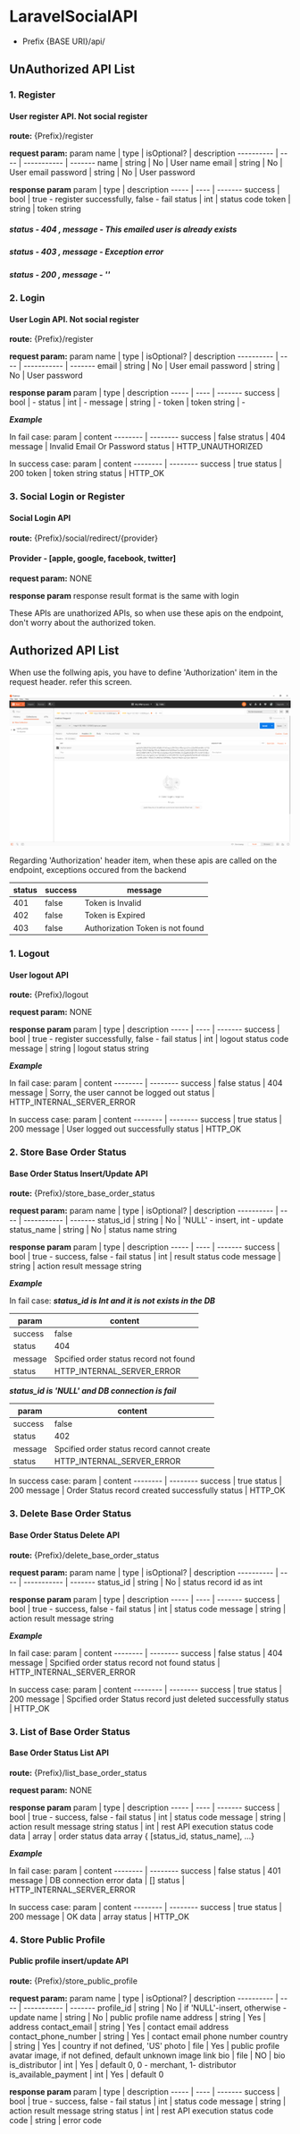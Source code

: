 # LaravelSocialAPI

- Prefix {BASE URI}/api/

## UnAuthorized API List
### 1. Register
#### User register API. Not social register

**route:**
{Prefix}/register

**request param:**
param name | type | isOptional? | description
---------- | ---- | ----------- | -------
name | string | No | User name
email | string | No | User email
password | string | No | User password

**response param**
param | type | description
----- | ---- | -------
success | bool | true - register successfully, false - fail
status | int | status code
token | string | token string

##### status - 404 , message - This emailed user is already exists
##### status - 403 , message - Exception error
##### status - 200 , message - ''

### 2. Login
#### User Login API. Not social register

**route:**
{Prefix}/register

**request param:**
param name | type | isOptional? | description
---------- | ---- | ----------- | -------
email | string | No | User email
password | string | No | User password

**response param**
param | type | description
----- | ---- | -------
success | bool | -
status | int | -
message | string | -
token | token string | -

***Example***

In fail case: 
param | content
-------- | --------
success | false
stratus | 404
message | Invalid Email Or Password
status  | HTTP_UNAUTHORIZED

In success case:
param | content 
-------- | --------
success | true
status | 200
token | token string
status  | HTTP_OK

### 3. Social Login or Register
#### Social Login API

**route:**
{Prefix}/social/redirect/{provider}
#### Provider - [apple, google, facebook, twitter]

**request param:**
NONE

**response param**
response result format is the same with login

These APIs are unathorized APIs, so when use these apis on the endpoint, don't worry about the authorized token.

## Authorized API List
When use the follwing apis, you have to define 'Authorization' item in the request header.
refer this screen.

![Screen](/images/header_authorized.png)

Regarding 'Authorization' header item, when these apis are called on the endpoint, exceptions occured from the backend

status | success | message
------ | ------- | -------
401 | false | Token is Invalid
402 | false | Token is Expired
403 | false | Authorization Token is not found

### 1. Logout
#### User logout API

**route:**
{Prefix}/logout

**request param:**
NONE

**response param**
param | type | description
----- | ---- | -------
success | bool | true - register successfully, false - fail
status | int | logout status code
message | string | logout status string

***Example***

In fail case: 
param | content
-------- | --------
success | false
status | 404
message | Sorry, the user cannot be logged out
status  | HTTP_INTERNAL_SERVER_ERROR

In success case:
param | content 
-------- | --------
success | true
status | 200
message | User logged out successfully
status  | HTTP_OK

### 2. Store Base Order Status
#### Base Order Status Insert/Update API

**route:**
{Prefix}/store_base_order_status

**request param:**
param name | type | isOptional? | description
---------- | ---- | ----------- | -------
status_id | string | No | 'NULL' - insert, int - update
status_name | string | No | status name string

**response param**
param | type | description
----- | ---- | -------
success | bool | true - success, false - fail
status | int | result status code
message | string | action result message string

***Example***

In fail case: 
***status_id is Int and it is not exists in the DB***

param | content
-------- | --------
success | false
status | 404
message | Spcified order status record not found
status  | HTTP_INTERNAL_SERVER_ERROR

***status_id is 'NULL' and DB connection is fail***

param | content
-------- | --------
success | false
status | 402
message | Spcified order status record cannot create
status  | HTTP_INTERNAL_SERVER_ERROR

In success case:
param | content 
-------- | --------
success | true
status | 200
message | Order Status record created successfully
status  | HTTP_OK

### 3. Delete Base Order Status
#### Base Order Status Delete API

**route:**
{Prefix}/delete_base_order_status

**request param:**
param name | type | isOptional? | description
---------- | ---- | ----------- | -------
status_id | string | No | status record id as int 

**response param**
param | type | description
----- | ---- | -------
success | bool | true - success, false - fail
status | int | status code
message | string | action result message string

***Example***

In fail case: 
param | content
-------- | --------
success | false
status | 404
message | Spcified order status record not found
status  | HTTP_INTERNAL_SERVER_ERROR

In success case:
param | content 
-------- | --------
success | true
status | 200
message | Spcified order Status record just deleted successfully
status  | HTTP_OK

### 3. List of Base Order Status
#### Base Order Status List API

**route:**
{Prefix}/list_base_order_status

**request param:**
NONE

**response param**
param | type | description
----- | ---- | -------
success | bool | true - success, false - fail
status | int | status code
message | string | action result message string
status | int | rest API execution status code
data | array | order status data array { [status_id, status_name], ...}

***Example***

In fail case: 
param | content
-------- | --------
success | false
status | 401
message | DB connection error
data | []
status  | HTTP_INTERNAL_SERVER_ERROR

In success case:
param | content 
-------- | --------
success | true
status | 200
message | OK
data | array
status  | HTTP_OK

### 4. Store Public Profile
#### Public profile insert/update API

**route:**
{Prefix}/store_public_profile

**request param:**
param name | type | isOptional? | description
---------- | ---- | ----------- | -------
profile_id | string | No | if 'NULL'-insert, otherwise - update
name | string | No | public profile name
address | string | Yes | address
contact_email | string | Yes | contact email address
contact_phone_number | string | Yes | contact email phone number
country | string | Yes | country if not defined, 'US'
photo | file | Yes | public profile avatar image, if not defined, default unknown image link
bio | file | NO | bio
is_distributor | int | Yes | default 0, 0 - merchant, 1- distributor
is_available_payment | int | Yes | default 0

**response param**
param | type | description
----- | ---- | -------
success | bool | true - success, false - fail
status | int | status code
message | string | action result message string
status | int | rest API execution status code
code | string | error code

